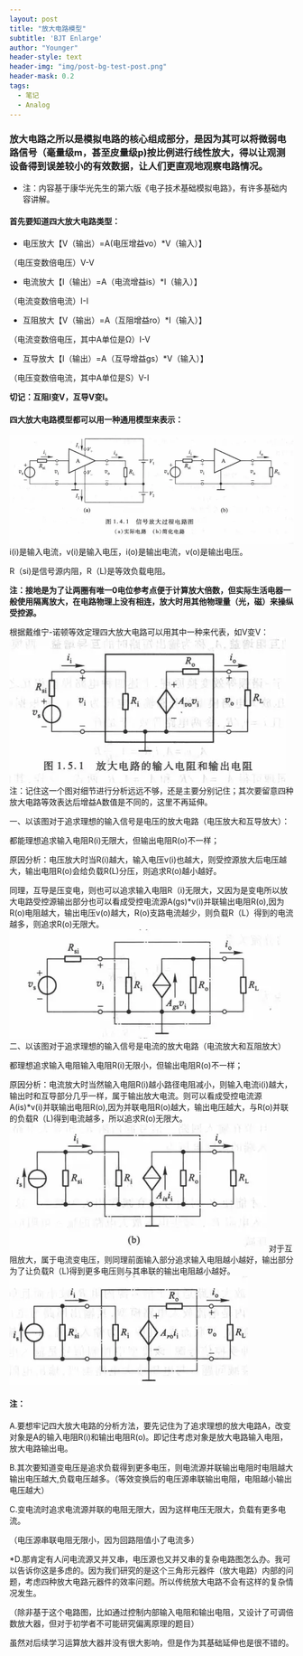 ```yaml
---
layout: post
title: "放大电路模型"
subtitle: 'BJT Enlarge'
author: "Younger"
header-style: text
header-img: "img/post-bg-test-post.png"
header-mask: 0.2
tags:
  - 笔记
  - Analog
---
```


### 放大电路之所以是模拟电路的核心组成部分，是因为其可以将微弱电路信号（毫量级m，甚至皮量级p)按比例进行线性放大，得以让观测设备得到误差较小的有效数据，让人们更直观地观察电路情况。

*   注：内容基于康华光先生的第六版《电子技术基础模拟电路》，有许多基础内容讲解。

#### 首先要知道四大放大电路类型：

-    电压放大【V（输出）=A(电压增益vo）*V（输入）】

（电压变数倍电压）V-V

-    电流放大【I（输出）=A（电流增益is）*I（输入）】

（电流变数倍电流）I-I

-    互阻放大【V（输出）=A（互阻增益ro）*I（输入）】

（电流变数倍电压，其中A单位是Ω）I-V

-    互导放大【I（输出）=A（互导增益gs）*V（输入）】

（电压变数倍电流，其中A单位是S）V-I

**切记：互阻I变V，互导V变I。**

#### 四大放大电路模型都可以用一种通用模型来表示：
![简化电路忽略了放大电路A的供电电源，更便于研究](https://raw.githubusercontent.com/YoungerKayn/youngerkayn.github.io/master/img/post-img-test-post-1.png)
i(i)是输入电流，v(i)是输入电压，i(o)是输出电流，v(o)是输出电压。

R（si)是信号源内阻，R（L)是等效负载电阻。

**注：接地是为了让两圈有唯一0电位参考点便于计算放大倍数，但实际生活电器一般使用隔离放大，在电路物理上没有相连，放大时用其他物理量（光，磁）来操纵受控源。**

根据戴维宁-诺顿等效定理四大放大电路可以用其中一种来代表，如V变V：
![未等效代换的电压放大电路模型可以作为研究四大放大电路的基础模型](https://raw.githubusercontent.com/YoungerKayn/youngerkayn.github.io/master/img/post-img-test-post-2.png)
注：记住这一个图对细节进行分析远远不够，还是主要分别记住；其次要留意四种放大电路等效表达后增益A数值是不同的，这里不再延伸。

一、以该图对于追求理想的输入信号是电压的放大电路（电压放大和互导放大）：

都能理想追求输入电阻R(i)无限大，但输出电阻R(o)不一样；

原因分析：电压放大时当R(i)越大，输入电压v(i)也越大，则受控源放大后电压越大，输出电阻R(o)会给负载R(L)分压，则追求R(o)越小越好。

同理，互导是压变电，则也可以追求输入电阻R（i)无限大，又因为是变电所以放大电路受控源输出部分也可以看成受控电流源A(gs)*v(i)并联输出电阻R(o),因为R(o)电阻越大，输出电压v(o)越大，R(o)支路电流越少，则负载R（L）得到的电流越多，则追求R(o)无限大。
![未等效代换的原互导放大电路](https://raw.githubusercontent.com/YoungerKayn/youngerkayn.github.io/master/img/post-img-test-post-3.png)
二、以该图对于追求理想的输入信号是电流的放大电路（电流放大和互阻放大）

都理想追求输入电阻输入电阻R(i)无限小，但输出电阻R(o)不一样；

原因分析：电流放大时当然输入电阻R(i)越小路径电阻减小，则输入电流i(i)越大，输出时和互导部分几乎一样，属于输出放大电流。则可以看成受控电流源A(is)*v(i)并联输出电阻R(o),因为并联电阻R(o)越大，输出电压越大，与R(o)并联的负载R（L)得到电流越多，所以追求R(o)无限大。
![未等效代换的原电流放大电路](https://raw.githubusercontent.com/YoungerKayn/youngerkayn.github.io/master/img/post-img-test-post-4.png)
对于互阻放大，属于电流变电压，则同理前面输入部分追求输入电阻越小越好，输出部分为了让负载R（L)得到更多电压则与其串联的输出电阻越小越好。
![未等效代换的原互阻放大电路](https://raw.githubusercontent.com/YoungerKayn/youngerkayn.github.io/master/img/post-img-test-post-5.png)

#### 注：

A.要想牢记四大放大电路的分析方法，要先记住为了追求理想的放大电路A，改变对象是A的输入电阻R(i)和输出电阻R(o)。即记住考虑对象是放大电路输入电阻，放大电路输出电。

B.其次要知道变电压是追求负载得到更多电压，则电流源并联输出电阻时电阻越大输出电压越大,负载电压越多。（等效变换后的电压源串联输出电阻，电阻越小输出电压越大）

C.变电流时追求电流源并联的电阻无限大，因为这样电压无限大，负载有更多电流。

（电压源串联电阻无限小，因为回路阻值小了电流多）

*D.那肯定有人问电流源又并又串，电压源也又并又串的复杂电路图怎么办。我可以告诉你这是多虑的。因为我们研究的是这个三角形元器件（放大电路）内部的问题，考虑四种放大电路元器件的效率问题。所以传统放大电路不会有这样的复杂情况发生。

（除非基于这个电路图，比如通过控制内部输入电阻和输出电阻，又设计了可调倍数放大器，但对于初学者不可能研究偏离原理的题目）

虽然对后续学习运算放大器并没有很大影响，但是作为其基础延伸也是很不错的。